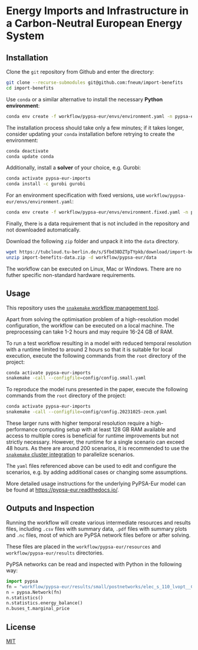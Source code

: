 # Energy Imports and Infrastructure in a Carbon-Neutral European Energy System

## Installation

Clone the `git` repository from Github and enter the directory:

```sh
git clone --recurse-submodules git@github.com:fneum/import-benefits
cd import-benefits
```

Use `conda` or a similar alternative to install the necessary **Python environment**:

```sh
conda env create -f workflow/pypsa-eur/envs/environment.yaml -n pypsa-eur-imports
```

The installation process should take only a few minutes; if it takes longer, consider updating your `conda` installation before retrying to create the environment:

```sh
conda deactivate
conda update conda
```

Additionally, install a **solver** of your choice, e.g. Gurobi:

```sh
conda activate pypsa-eur-imports
conda install -c gurobi gurobi
```

For an environment specification with fixed versions, use `workflow/pypsa-eur/envs/environment.yaml`:

```sh
conda env create -f workflow/pypsa-eur/envs/environment.fixed.yaml -n pypsa-eur-imports-fixed
```

Finally, there is a data requirement that is not included in the repository and not downloaded automatically.

Download the following `zip` folder and unpack it into the `data` directory.

```sh
wget https://tubcloud.tu-berlin.de/s/Sfbd38DZTpTYpkb/download/import-benefits-data.zip
unzip import-benefits-data.zip -d workflow/pypsa-eur/data
```

The workflow can be executed on Linux, Mac or Windows. There are no futher specific non-standard hardware requirements.

## Usage

This repository uses the [`snakemake` workflow management tool](https://snakemake.readthedocs.io/en/stable/).

Apart from solving the optimisation problem of a high-resolution model configuration, the workflow can be executed on a local machine. The preprocessing can take 1-2 hours and may require 16-24 GB of RAM.

To run a test workflow resulting in a model with reduced temporal resolution with a runtime limited to around 2 hours so that it is suitable for local execution, execute the following commands from the `root` directory of the project:

```sh
conda activate pypsa-eur-imports
snakemake -call --configfile=config/config.small.yaml
```

To reproduce the model runs presented in the paper, execute the following commands from the `root` directory of the project:

```sh
conda activate pypsa-eur-imports
snakemake -call --configfile=config/config.20231025-zecm.yaml
```

These larger runs with higher temporal resolution require a high-performance computing setup with at least 128 GB RAM available and access to multiple cores is beneficial for runtime improvements but not strictly necessary. However, the runtime for a single scenario can exceed 48 hours. As there are around 200 scenarios, it is recommended to use the [`snakemake` cluster integration](https://snakemake.readthedocs.io/en/v7.19.1/executing/cluster.html) to parallelize scenarios. 

The `yaml` files referenced above can be used to edit and configure the scenarios, e.g. by adding additional cases or changing some assumptions.

More detailed usage instructions for the underlying PyPSA-Eur model can be found
at https://pypsa-eur.readthedocs.io/.

## Outputs and Inspection

Running the workflow will create various intermediate resources and results files, including `.csv` files with summary data, `.pdf` files with summary plots and `.nc` files, most of which are PyPSA network files before or after solving.

These files are placed in the `workflow/pypsa-eur/resources` and `workflow/pypsa-eur/results` directories.

PyPSA networks can be read and inspected with Python in the following way:

```py
import pypsa
fn = "workflow/pypsa-eur/results/small/postnetworks/elec_s_110_lvopt__Co2L0-365H-T-H-B-I-S-A-imp_2050.nc"
n = pypsa.Network(fn)
n.statistics()
n.statistics.energy_balance()
n.buses_t.marginal_price
```

## License

[MIT](LICENSE)
